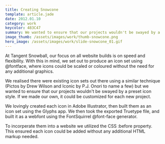 ```yaml
---
title: Creating Snowcone
template: article.jade
date: 2012.01.10
category: work
keycolor: 483C47
summary: We wanted to ensure that our projects wouldn't be swayed by a preset icon style. If we made our own, it could be customized for each new project.
image_thumb: /assets/images/work/thumb-snowcone.png
hero_image: /assets/images/work/slide-snowcone_01.gif
---
```

At Tangent Snowball, our focus on all website builds is on speed and flexibility. With this in mind, we set out to produce an icon set using @fontface, where icons could be scaled or coloured without the need for any additional graphics.

We realised there were existing icon sets out there using a similar technique (Pictos by Drew Wilson and Iconic by P.J. Onori to name a few) but we wanted to ensure that our projects wouldn't be swayed by a preset icon style. If we made our own, it could be customized for each new project.

We lovingly created each icon in Adobe Illustrator, then built them as an icon set using the Glyphs app. We then took the exported Truetype file, and built it as a webfont using the FontSquirrel @font-face generator.

To incorperate them into a website we utilized the CSS :before property. This ensured each icon could be added without any additional HTML markup needed.
